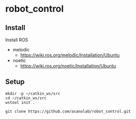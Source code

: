 # robot_control

## Install
Install ROS
- melodic
  - https://wiki.ros.org/melodic/Installation/Ubuntu
- noetic
  - https://wiki.ros.org/noetic/Installation/Ubuntu 

## Setup
```
mkdir -p ~/catkin_ws/src
cd ~/catkin_ws/src
wstool init .

git clone https://github.com/asanolab/robot_control.git
```
